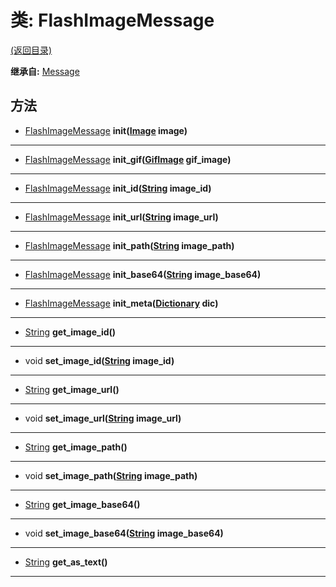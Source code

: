 # 类: FlashImageMessage  
[(返回目录)](README.md)  
  
**继承自:** [Message](Message.md)  
  
## 方法 
  
- [FlashImageMessage](FlashImageMessage.md) **init([Image](https://docs.godotengine.org/en/latest/classes/class_image.html) image)**  
  
---  
  
- [FlashImageMessage](FlashImageMessage.md) **init_gif([GifImage](GifImage.md) gif_image)**  
  
---  
  
- [FlashImageMessage](FlashImageMessage.md) **init_id([String](https://docs.godotengine.org/en/latest/classes/class_string.html) image_id)**  
  
---  
  
- [FlashImageMessage](FlashImageMessage.md) **init_url([String](https://docs.godotengine.org/en/latest/classes/class_string.html) image_url)**  
  
---  
  
- [FlashImageMessage](FlashImageMessage.md) **init_path([String](https://docs.godotengine.org/en/latest/classes/class_string.html) image_path)**  
  
---  
  
- [FlashImageMessage](FlashImageMessage.md) **init_base64([String](https://docs.godotengine.org/en/latest/classes/class_string.html) image_base64)**  
  
---  
  
- [FlashImageMessage](FlashImageMessage.md) **init_meta([Dictionary](https://docs.godotengine.org/en/latest/classes/class_dictionary.html) dic)**  
  
---  
  
- [String](https://docs.godotengine.org/en/latest/classes/class_string.html) **get_image_id()**  
  
---  
  
- void **set_image_id([String](https://docs.godotengine.org/en/latest/classes/class_string.html) image_id)**  
  
---  
  
- [String](https://docs.godotengine.org/en/latest/classes/class_string.html) **get_image_url()**  
  
---  
  
- void **set_image_url([String](https://docs.godotengine.org/en/latest/classes/class_string.html) image_url)**  
  
---  
  
- [String](https://docs.godotengine.org/en/latest/classes/class_string.html) **get_image_path()**  
  
---  
  
- void **set_image_path([String](https://docs.godotengine.org/en/latest/classes/class_string.html) image_path)**  
  
---  
  
- [String](https://docs.godotengine.org/en/latest/classes/class_string.html) **get_image_base64()**  
  
---  
  
- void **set_image_base64([String](https://docs.godotengine.org/en/latest/classes/class_string.html) image_base64)**  
  
---  
  
- [String](https://docs.godotengine.org/en/latest/classes/class_string.html) **get_as_text()**  
  
---  
  

